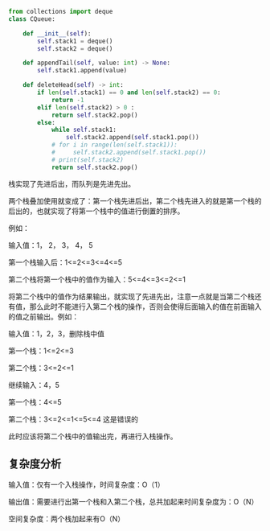 ```python
from collections import deque
class CQueue:

    def __init__(self):
        self.stack1 = deque()
        self.stack2 = deque()

    def appendTail(self, value: int) -> None:
        self.stack1.append(value)

    def deleteHead(self) -> int:
        if len(self.stack1) == 0 and len(self.stack2) == 0:
            return -1
        elif len(self.stack2) > 0 :
            return self.stack2.pop()
        else:
            while self.stack1:
                self.stack2.append(self.stack1.pop())
            # for i in range(len(self.stack1)):
            #     self.stack2.append(self.stack1.pop())
            # print(self.stack2)
            return self.stack2.pop()
```

栈实现了先进后出，而队列是先进先出。

两个栈叠加使用就变成了：第一个栈先进后出，第二个栈先进入的就是第一个栈的后出的，也就实现了将第一个栈中的值进行倒置的排序。

例如：

输入值：1， 2， 3， 4， 5

第一个栈输入后：1<=2<=3<=4<=5

第二个栈将第一个栈中的值作为输入：5<=4<=3<=2<=1

将第二个栈中的值作为结果输出，就实现了先进先出，注意一点就是当第二个栈还有值，那么此时不能进行入第二个栈的操作，否则会使得后面输入的值在前面输入的值之前输出。例如：

输入值：1，2，3，删除栈中值

第一个栈：1<=2<=3

第二个栈：3<=2<=1

继续输入：4，5

第一个栈：4<=5

第二个栈：3<=2<=1<=5<=4       这是错误的

此时应该将第二个栈中的值输出完，再进行入栈操作。

## 复杂度分析

输入值：仅有一个入栈操作，时间复杂度：O（1）

输出值：需要进行出第一个栈和入第二个栈，总共加起来时间复杂度为：O（N）

空间复杂度：两个栈加起来有O（N）